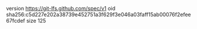 version https://git-lfs.github.com/spec/v1
oid sha256:c5d227e202a38739e452751a3f629f3e046a03faff15ab00076f2efee67fcdef
size 125
